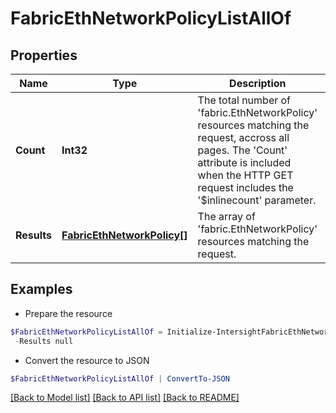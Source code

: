 # FabricEthNetworkPolicyListAllOf
## Properties

Name | Type | Description | Notes
------------ | ------------- | ------------- | -------------
**Count** | **Int32** | The total number of &#39;fabric.EthNetworkPolicy&#39; resources matching the request, accross all pages. The &#39;Count&#39; attribute is included when the HTTP GET request includes the &#39;$inlinecount&#39; parameter. | [optional] 
**Results** | [**FabricEthNetworkPolicy[]**](FabricEthNetworkPolicy.md) | The array of &#39;fabric.EthNetworkPolicy&#39; resources matching the request. | [optional] 

## Examples

- Prepare the resource
```powershell
$FabricEthNetworkPolicyListAllOf = Initialize-IntersightFabricEthNetworkPolicyListAllOf  -Count null `
 -Results null
```

- Convert the resource to JSON
```powershell
$FabricEthNetworkPolicyListAllOf | ConvertTo-JSON
```

[[Back to Model list]](../README.md#documentation-for-models) [[Back to API list]](../README.md#documentation-for-api-endpoints) [[Back to README]](../README.md)


